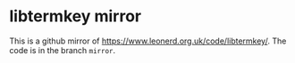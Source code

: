 # libtermkey mirror

This is a github mirror of https://www.leonerd.org.uk/code/libtermkey/. The
code is in the branch `mirror`.

